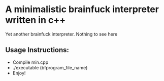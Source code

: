 # A minimalistic brainfuck interpreter written in c++

Yet another brainfuck interpreter. Nothing to see here

## Usage Instructions:

* Compile min.cpp
* ./executable (bfprogram_file_name)
* Enjoy!
